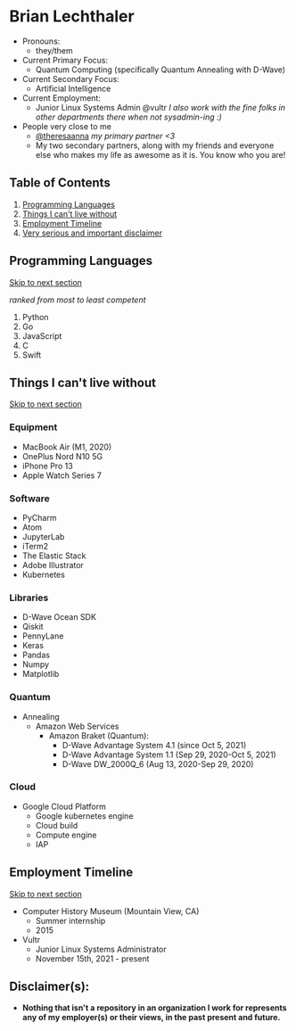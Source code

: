 # Brian Lechthaler
* Pronouns: 
  * they/them
* Current Primary Focus:    
  * Quantum Computing (specifically Quantum Annealing with D-Wave)
* Current Secondary Focus:  
  * Artificial Intelligence 
* Current Employment:       
  * Junior Linux Systems Admin @vultr *I also work with the fine folks in other departments there when not sysadmin-ing :)*
* People very close to me
  * [@theresaanna](https://github.com/theresaanna) *my primary partner <3*
  * My two secondary partners, along with my friends and everyone else who makes my life as awesome as it is. You know who you are!

## Table of Contents
1. [Programming Languages](#programming-languages)
2. [Things I can't live without](#things-i-cant-live-without)
3. [Employment Timeline](#employment-timeline)
4. [Very serious and important disclaimer](#disclaimers)

## Programming Languages
[Skip to next section](#things-i-cant-live-without)

*ranked from most to least competent*
1. Python
2. Go
3. JavaScript
4. C
5. Swift

## Things I can't live without
[Skip to next section](#employment-timeline)

### Equipment
* MacBook Air (M1, 2020)
* OnePlus Nord N10 5G
* iPhone Pro 13
* Apple Watch Series 7

### Software
* PyCharm
* Atom
* JupyterLab
* iTerm2
* The Elastic Stack
* Adobe Illustrator
* Kubernetes

### Libraries
* D-Wave Ocean SDK
* Qiskit
* PennyLane
* Keras
* Pandas
* Numpy
* Matplotlib

### Quantum
* Annealing
  * Amazon Web Services
    * Amazon Braket (Quantum):
      * D-Wave Advantage System 4.1 (since Oct 5, 2021)
      * D-Wave Advantage System 1.1 (Sep 29, 2020-Oct 5, 2021)
      * D-Wave DW_2000Q_6 (Aug 13, 2020-Sep 29, 2020)

### Cloud
* Google Cloud Platform
  * Google kubernetes engine
  * Cloud build
  * Compute engine
  * IAP

## Employment Timeline
[Skip to next section](#disclaimers)

* Computer History Museum (Mountain View, CA)
  * Summer internship
  * 2015
* Vultr
  * Junior Linux Systems Administrator
  * November 15th, 2021 - present

## Disclaimer(s):
* **Nothing that isn't a repository in an organization I work for represents any of my employer(s) or their views, in the past present and future.**
